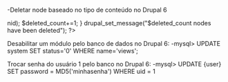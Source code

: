 -Deletar node baseado no tipo de conteúdo no Drupal 6
  <?php
    $node_type = 'article';
    $result = db_query("SELECT nid FROM {node} WHERE type='%s'",$node_type);
    while ($row = db_fetch_object($result))
    {
      set_time_limit(20);
      node_delete($row->nid);
      $deleted_count+=1;
    }
    drupal_set_message("$deleted_count nodes have been deleted");
  ?>

Desabilitar um módulo pelo banco de dados no Drupal 6:
 -mysql> UPDATE system SET status='0' WHERE name='views';

Trocar senha do usuário 1 pelo banco no Drupal 6: 
 -mysql> UPDATE {user} SET password = MD5('minhasenha') WHERE uid = 1 


